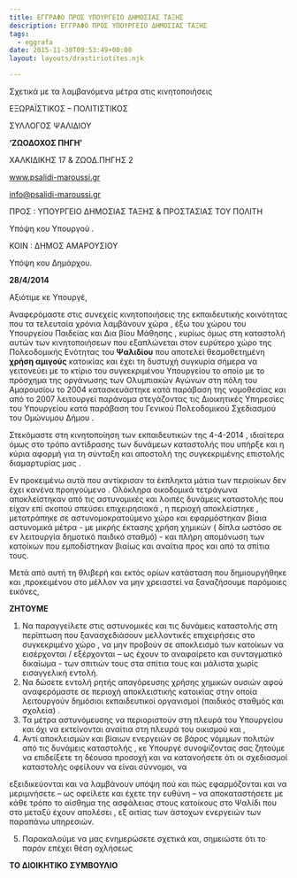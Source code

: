 ```yaml
---
title: ΕΓΓΡΑΦΟ ΠΡΟΣ ΥΠΟΥΡΓΕΙΟ ΔΗΜΟΣΙΑΣ ΤΑΞΗΣ
description: ΕΓΓΡΑΦΟ ΠΡΟΣ ΥΠΟΥΡΓΕΙΟ ΔΗΜΟΣΙΑΣ ΤΑΞΗΣ
tags:
  - eggrafa
date: 2015-11-30T09:53:49+00:00
layout: layouts/drastiriotites.njk

---
```


Σχετικά με τα λαμβανόμενα μέτρα στις κινητοποιήσεις

<!-- excerpt -->

ΕΞΩΡΑΪΣΤΙΚΟΣ – ΠΟΛΙΤΙΣΤΙΚΟΣ

ΣΥΛΛΟΓΟΣ ΨΑΛΙΔΙΟΥ

**‘ΖΩΟΔΟΧΟΣ ΠΗΓΗ’**

ΧΑΛΚΙΔΙΚΗΣ 17 &amp; ΖΩΟΔ.ΠΗΓΗΣ 2

www.psalidi-maroussi.gr

<info@psalidi-maroussi.gr>

ΠΡΟΣ : ΥΠΟΥΡΓΕΙΟ ΔΗΜΟΣΙΑΣ ΤΑΞΗΣ &amp; ΠΡΟΣΤΑΣΙΑΣ ΤΟΥ ΠΟΛΙΤΗ

Υπόψη κου Υπουργού .

ΚΟΙΝ : ΔΗΜΟΣ ΑΜΑΡΟΥΣΙΟΥ

Υπόψη κου Δημάρχου.

**28/4/2014**

Αξιότιμε κε Υπουργέ,

Αναφερόμαστε στις συνεχείς κινητοποιήσεις της εκπαιδευτικής κοινότητας που τα τελευταία χρόνια λαμβάνουν χώρα , έξω του χώρου του Υπουργείου Παιδείας και Δια βίου Μάθησης , κυρίως όμως στη καταστολή αυτών των κινητοποιήσεων που εξαπλώνεται στον ευρύτερο χώρο της Πολεοδομικής Ενότητας του **Ψαλιδίου** που αποτελεί θεσμοθετημένη **χρήση αμιγούς** κατοικίας και έχει τη δυστυχή συγκυρία σήμερα να γειτονεύει με το κτίριο του συγκεκριμένου Υπουργείου το οποίο με το πρόσχημα της οργάνωσης των Ολυμπιακών Αγώνων στη πόλη του Αμαρουσίου το 2004 κατασκευάστηκε κατά παράβαση της νομοθεσίας και από το 2007 λειτουργεί παράνομα στεγάζοντας τις Διοικητικές Υπηρεσίες του Υπουργείου κατά παράβαση του Γενικού Πολεοδομικού Σχεδιασμού του Ομώνυμου Δήμου .

Στεκόμαστε στη κινητοποίηση των εκπαιδευτικών της 4-4-2014 , ιδιαίτερα όμως στο τρόπο αντίδρασης των δυνάμεων καταστολής που υπήρξε και η κύρια αφορμή για τη σύνταξη και αποστολή της συγκεκριμένης επιστολής διαμαρτυρίας μας .

Εν προκειμένω αυτά που αντίκρισαν τα έκπληκτα μάτια των περιοίκων δεν έχει κανένα προηγούμενο . Ολόκληρα οικοδομικά τετράγωνα αποκλείστηκαν από τις αστυνομικές και λοιπές δυνάμεις καταστολής που είχαν επί σκοπού σπεύσει επιχειρησιακά , η περιοχή αποκλείστηκε , μετατράπηκε σε αστυνομοκρατούμενο χώρο και εφαρμόστηκαν βίαια αστυνομικά μέτρα - με μικρής έκτασης χρήση χημικών ( δίπλα ωστόσο σε εν λειτουργία δημοτικό παιδικό σταθμό) - και πλήρη απομόνωση των κατοίκων που εμποδίστηκαν βιαίως και αναίτια προς και από τα σπίτια τους.

Μετά από αυτή τη θλιβερή και εκτός ορίων κατάσταση που δημιουργήθηκε και ,προκειμένου στο μέλλον να μην χρειαστεί να ξαναζήσουμε παρόμοιες εικόνες,

**ΖΗΤΟΥΜΕ**

1. Να παραγγείλετε στις αστυνομικές και τις δυνάμεις καταστολής στη περίπτωση που ξανασχεδιάσουν μελλοντικές επιχειρήσεις στο συγκεκριμένο χώρο , να μην προβούν σε αποκλεισμό των κατοίκων να εισέρχονται / εξέρχονται – ως έχουν το αναφαίρετο και συνταγματικό δικαίωμα - των σπιτιών τους στα σπίτια τους και μάλιστα χωρίς εισαγγελική εντολή.
2. Να δώσετε εντολή ρητής απαγόρευσης χρήσης χημικών ουσιών αφού αναφερόμαστε σε περιοχή αποκλειστικής κατοικίας στην οποία λειτουργούν δημόσιοι εκπαιδευτικοί οργανισμοί (παιδικός σταθμός και σχολεία) .
3. Τα μέτρα αστυνόμευσης να περιοριστούν στη πλευρά του Υπουργείου και όχι να εκτείνονται αναίτια στη πλευρά του οικισμού και ,
4. Αντί αποκλεισμών και βίαιων ενεργειών σε βάρος νόμιμων πολιτών από τις δυνάμεις καταστολής , κε Υπουργέ συνοψίζοντας σας ζητούμε να επιδείξετε τη δέουσα προσοχή και να κατανοήσετε ότι οι σχεδιασμοί καταστολής οφείλουν να είναι σύννομοι, να

εξειδικεύονται και να λαμβάνουν υπόψη πού και πώς εφαρμόζονται και να μεριμνήσετε – ως οφείλετε και έχετε την ευθύνη – να αποκαταστήσετε με κάθε τρόπο το αίσθημα της ασφάλειας στους κατοίκους στο Ψαλίδι που στο μεταξύ έχουν απολέσει , εξ αιτίας των άστοχων ενεργειών των παραπάνω υπηρεσιών.

5. Παρακαλούμε να μας ενημερώσετε σχετικά και, σημειώστε ότι το παρόν επέχει θέση οχλήσεως

**ΤΟ ΔΙΟΙΚΗΤΙΚΟ ΣΥΜΒΟΥΛΙΟ**
